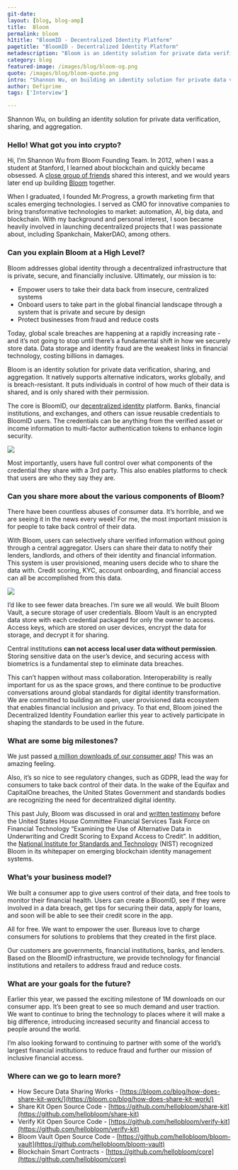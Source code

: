 ```yaml
---
git-date:
layout: [blog, blog-amp]
title:  Bloom
permalink: bloom
h1title: "BloomID - Decentralized Identity Platform"
pagetitle: "BloomID - Decentralized Identity Platform"
metadescription: "Bloom is an identity solution for private data verification, sharing, and aggregation"
category: blog
featured-image: /images/blog/bloom-og.png
quote: /images/blog/bloom-quote.png
intro: "Shannon Wu, on building an identity solution for private data verification, sharing, and aggregation"
author: Defiprime
tags: ['Interview']

---
```

Shannon Wu, on building an identity solution for private data verification, sharing, and aggregation.

### Hello! What got you into crypto?

Hi, I’m Shannon Wu from Bloom Founding Team. In 2012, when I was a student at Stanford, I learned about blockchain and quickly became obsessed. A [close group of friends](https://www.forbes.com/sites/rahulsingireddy/2018/03/06/the-stanford-bitcoin-mafia/###44e8e07074c2) shared this interest, and we would years later end up building [Bloom](https://bloom.co/) together.

When I graduated, I founded Mr.Progress, a growth marketing firm that scales emerging technologies. I served as CMO for innovative companies to bring transformative technologies to market: automation, AI, big data, and blockchain. With my background and personal interest, I soon became heavily involved in launching decentralized projects that I was passionate about, including Spankchain, MakerDAO, among others.

### Can you explain Bloom at a High Level?

Bloom addresses global identity through a decentralized infrastructure that is private, secure, and financially inclusive. Ultimately, our mission is to:

*   Empower users to take their data back from insecure, centralized systems
*   Onboard users to take part in the global financial landscape through a system that is private and secure by design
*   Protect businesses from fraud and reduce costs

Today, global scale breaches are happening at a rapidly increasing rate - and it’s not going to stop until there’s a fundamental shift in how we securely store data. Data storage and identity fraud are the weakest links in financial technology, costing billions in damages.

Bloom is an identity solution for private data verification, sharing, and aggregation. It natively supports alternative indicators, works globally, and is breach-resistant. It puts individuals in control of how much of their data is shared, and is only shared with their permission.

The core is BloomID, our [decentralized identity](https://www.identityreview.com/) platform. Banks, financial institutions, and exchanges, and others can issue reusable credentials to BloomID users. The credentials can be anything from the verified asset or income information to multi-factor authentication tokens to enhance login security.

![](/images/blog/1-Build-Your-Reputation.png)

Most importantly, users have full control over what components of the credential they share with a 3rd party. This also enables platforms to check that users are who they say they are.

### Can you share more about the various components of Bloom?

There have been countless abuses of consumer data. It’s horrible, and we are seeing it in the news every week! For me, the most important mission is for people to take back control of their data.

With Bloom, users can selectively share verified information without going through a central aggregator. Users can share their data to notify their lenders, landlords, and others of their identity and financial information. This system is user provisioned, meaning users decide who to share the data with. Credit scoring, KYC, account onboarding, and financial access can all be accomplished from this data.

![](/images/blog/2-Slide-to-Share.png)

I’d like to see fewer data breaches. I’m sure we all would. We built Bloom Vault, a secure storage of user credentials. Bloom Vault is an encrypted data store with each credential packaged for only the owner to access. Access keys, which are stored on user devices, encrypt the data for storage, and decrypt it for sharing.

Central institutions **can not access local user data without permission**. Storing sensitive data on the user’s device, and securing access with biometrics is a fundamental step to eliminate data breaches.

This can’t happen without mass collaboration. Interoperability is really important for us as the space grows, and there continue to be productive conversations around global standards for digital identity transformation. We are committed to building an open, user provisioned data ecosystem that enables financial inclusion and privacy. To that end, Bloom joined the Decentralized Identity Foundation earlier this year to actively participate in shaping the standards to be used in the future.

### What are some big milestones?

We just passed [a million downloads of our consumer app](https://www.identityreview.com/post/who-will-transform-the-100b-digital-identity-industry)! This was an amazing feeling.

Also, it’s so nice to see regulatory changes, such as GDPR, lead the way for consumers to take back control of their data. In the wake of the Equifax and CapitalOne breaches, the United States Government and standards bodies are recognizing the need for decentralized digital identity.

This past July, Bloom was discussed in oral and [written testimony](https://financialservices.house.gov/uploadedfiles/hhrg-116-ba00-wstate-johnsonk-20190725.pdf) before the United States House Committee Financial Services Task Force on Financial Technology “Examining the Use of Alternative Data in Underwriting and Credit Scoring to Expand Access to Credit”. In addition, the [National Institute for Standards and Technology](https://nvlpubs.nist.gov/nistpubs/CSWP/NIST.CSWP.07092019-draft.pdf) (NIST) recognized Bloom in its whitepaper on emerging blockchain identity management systems.

### What’s your business model?

We built a consumer app to give users control of their data, and free tools to monitor their financial health. Users can create a BloomID, see if they were involved in a data breach, get tips for securing their data, apply for loans, and soon will be able to see their credit score in the app.

All for free. We want to empower the user. Bureaus love to charge consumers for solutions to problems that they created in the first place.

Our customers are governments, financial institutions, banks, and lenders. Based on the BloomID infrastructure, we provide technology for financial institutions and retailers to address fraud and reduce costs.

### What are your goals for the future?

Earlier this year, we passed the exciting milestone of 1M downloads on our consumer app. It’s been great to see so much demand and user traction. We want to continue to bring the technology to places where it will make a big difference, introducing increased security and financial access to people around the world.

I’m also looking forward to continuing to partner with some of the world’s largest financial institutions to reduce fraud and further our mission of inclusive financial access.

### Where can we go to learn more?

*   How Secure Data Sharing Works - [https://bloom.co/blog/how-does-share-kit-work/](https://bloom.co/blog/how-does-share-kit-work/)
*   Share Kit Open Source Code - [https://github.com/hellobloom/share-kit](https://github.com/hellobloom/share-kit)
*   Verify Kit Open Source Code - [https://github.com/hellobloom/verify-kit](https://github.com/hellobloom/verify-kit)
*   Bloom Vault Open Source Code - [https://github.com/hellobloom/bloom-vault](https://github.com/hellobloom/bloom-vault)
*   Blockchain Smart Contracts - [https://github.com/hellobloom/core](https://github.com/hellobloom/core)
